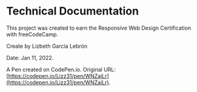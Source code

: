 # Technical Documentation

This project was created to earn the Responsive Web Design Certification with freeCodeCamp. 

Create by Lizbeth García Lebrón

Date: Jan 11, 2022.

A Pen created on CodePen.io. Original URL: [https://codepen.io/Lizz31/pen/WNZajLr](https://codepen.io/Lizz31/pen/WNZajLr).

